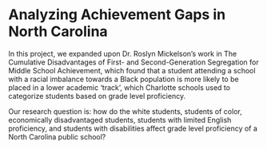 # Analyzing Achievement Gaps in North Carolina

In this project, we expanded upon Dr. Roslyn Mickelson’s work in The Cumulative
Disadvantages of First- and Second-Generation Segregation for Middle School Achievement,
which found that a student attending a school with a racial imbalance towards a Black population is more likely to be placed in a lower academic ‘track’, which Charlotte schools used to
categorize students based on grade level proficiency.

Our research question is: how do the white students, students
of color, economically disadvantaged students, students with limited English proficiency, and
students with disabilities affect grade level proficiency of a North Carolina public school?

